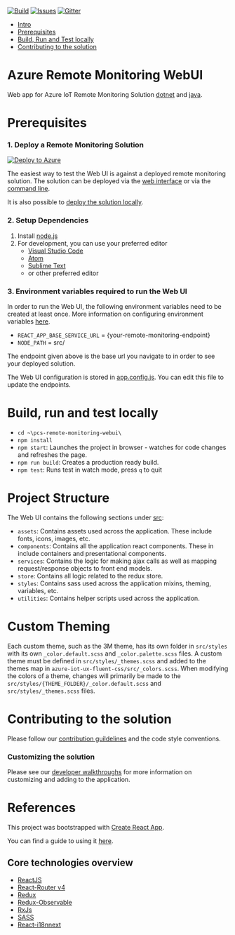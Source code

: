 [![Build][build-badge]][build-url]
[![Issues][issues-badge]][issues-url]
[![Gitter][gitter-badge]][gitter-url]

* [Intro](#azure-pcs-remote-monitoring-webui)
* [Prerequisites](#prerequisites)
* [Build, Run and Test locally](#build-run-and-test-locally)
* [Contributing to the solution](#contributing-to-the-solution)

Azure Remote Monitoring WebUI
=================================

Web app for Azure IoT Remote Monitoring Solution [dotnet](https://github.com/Azure/azure-iot-pcs-remote-monitoring-dotnet) and [java](https://github.com/Azure/azure-iot-pcs-remote-monitoring-java).

Prerequisites
=============
### 1. Deploy a Remote Monitoring Solution

[![Deploy to Azure](http://azuredeploy.net/deploybutton.png)](https://www.azureiotsolutions.com/Accelerators#solutions/types/RM2)

The easiest way to test the Web UI is against a deployed remote monitoring solution. The solution can be deployed via the [web interface](https://docs.microsoft.com/azure/iot-suite/iot-suite-remote-monitoring-deploy) or via the [command line](https://docs.microsoft.com/azure/iot-suite/iot-suite-remote-monitoring-deploy-cli).

It is also possible to [deploy the solution locally](https://docs.microsoft.com/azure/iot-suite/iot-suite-remote-monitoring-deploy-local#deploy-the-azure-services).

### 2. Setup Dependencies
1. Install [node.js](https://nodejs.org/)
2. For development, you can use your preferred editor
   - [Visual Studio Code](https://code.visualstudio.com/)
   - [Atom](https://atom.io/)
   - [Sublime Text](https://www.sublimetext.com/)
   -  or other preferred editor

### 3. Environment variables required to run the Web UI
In order to run the Web UI, the following environment variables need to be created at least once. More information on configuring environment variables [here][envvars-howto-url].

* `REACT_APP_BASE_SERVICE_URL` = {your-remote-monitoring-endpoint}
* `NODE_PATH` = src/

The endpoint given above is the base url you navigate to in order to see your deployed solution.

The Web UI configuration is stored in [app.config.js](src/app.config.js). You can edit this file to update the endpoints.

Build, run and test locally
===========================
* `cd ~\pcs-remote-monitoring-webui\`
* `npm install`
* `npm start`: Launches the project in browser - watches for code changes and refreshes the page.
* `npm run build`: Creates a production ready build.
* `npm test`: Runs test in watch mode, press `q` to quit

Project Structure
===========================
The Web UI contains the following sections under [src](src):
- `assets`: Contains assets used across the application. These include fonts,
icons, images, etc.
- `components`: Contains all the application react components. These in include
containers and presentational components.
- `services`: Contains the logic for making ajax calls as well as mapping
request/response objects to front end models.
- `store`: Contains all logic related to the redux store.
- `styles`: Contains sass used across the application mixins, theming, variables,
etc.
- `utilities`: Contains helper scripts used across the application.

Custom Theming
===========================
 Each custom theme, such as the 3M theme, has its own folder in `src/styles` with its own `_color.default.scss` and `_color.palette.scss` files. A custom theme must be defined in `src/styles/_themes.scss` and added to the themes map in `azure-iot-ux-fluent-css/src/_colors.scss`. When modifying the colors of a theme, changes will primarily be made to the `src/styles/{THEME_FOLDER}/_color.default.scss` and `src/styles/_themes.scss` files.

Contributing to the solution
==============================
Please follow our [contribution guildelines](CONTRIBUTING.md) and the code style conventions.

### Customizing the solution
Please see our [developer walkthroughs](/docs/walkthrough/README.md) for more information on customizing and adding to the application.

References
==========
This project was bootstrapped with [Create React App](https://github.com/facebookincubator/create-react-app).

You can find a guide to using it [here](https://github.com/facebookincubator/create-react-app/blob/master/packages/react-scripts/template/README.md).

## Core technologies overview

- [ReactJS](https://reactjs.org/)
- [React-Router v4](https://github.com/ReactTraining/react-router)
- [Redux](https://redux.js.org/)
- [Redux-Observable](https://redux-observable.js.org/)
- [RxJs](http://reactivex.io/rxjs/)
- [SASS](http://sass-lang.com/)
- [React-i18nnext](https://github.com/i18next/react-i18next)

[build-badge]: https://solutionaccelerators.visualstudio.com/RemoteMonitoring/_apis/build/status/pcs-remote-monitoring-webui
[build-url]: https://solutionaccelerators.visualstudio.com/RemoteMonitoring/_build/latest?definitionId=32
[issues-badge]: https://img.shields.io/github/issues/azure/pcs-remote-monitoring-webui.svg
[issues-url]: https://github.com/Azure/pcs-remote-monitoring-webui/issues/new
[gitter-badge]: https://img.shields.io/gitter/room/azure/iot-solutions.js.svg
[gitter-url]: https://gitter.im/azure/iot-solutions
[windows-envvars-howto-url]: https://superuser.com/questions/949560/how-do-i-set-system-environment-variables-in-windows-10
[envvars-howto-url]: https://www.schrodinger.com/kb/1842
